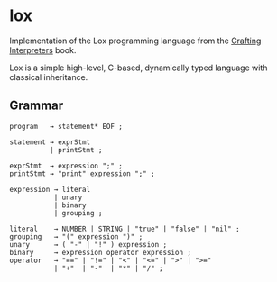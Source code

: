# lox
Implementation of the Lox programming language from the [Crafting Interpreters](https://craftinginterpreters.com/) book.

Lox is a simple high-level, C-based, dynamically typed language with classical inheritance.

## Grammar
```
program   → statement* EOF ;

statement → exprStmt
          | printStmt ;

exprStmt  → expression ";" ;
printStmt → "print" expression ";" ;

expression → literal
           | unary
           | binary
           | grouping ;

literal    → NUMBER | STRING | "true" | "false" | "nil" ;
grouping   → "(" expression ")" ;
unary      → ( "-" | "!" ) expression ;
binary     → expression operator expression ;
operator   → "==" | "!=" | "<" | "<=" | ">" | ">="
           | "+"  | "-"  | "*" | "/" ;
```
